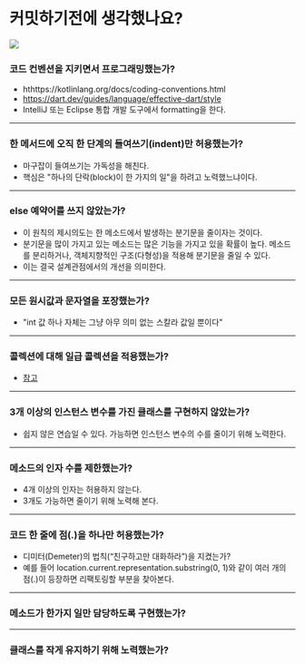 # 커밋하기전에 생각했나요?

![](https://encrypted-tbn0.gstatic.com/images?q=tbn:ANd9GcQ33Sx6JaK29jNb7T3El9KVAhpYXlMrB8N6cTi3H_hX5Qrhhs7QdNL12EJpY3JkKtL9jcU&usqp=CAU)

### 코드 컨벤션을 지키면서 프로그래밍했는가?
* hthttps://kotlinlang.org/docs/coding-conventions.html 
* https://dart.dev/guides/language/effective-dart/style
* IntelliJ 또는 Eclipse 통합 개발 도구에서 formatting을 한다.

---
### 한 메서드에 오직 한 단계의 들여쓰기(indent)만 허용했는가?
* 마구잡이 들여쓰기는 가독성을 해친다.
* 핵심은 "하나의 단락(block)이 한 가지의 일"을 하려고 노력했느냐이다.

---
### else 예약어를 쓰지 않았는가?
*  이 원칙의 제시의도는 한 메소드에서 발생하는 분기문을 줄이자는 것이다. 
*  분기문을 많이 가지고 있는 메소드는 많은 기능을 가지고 있을 확률이 높다. 메소드를 분리하거나, 객체지향적인 구조(다형성)을 적용해 분기문을 줄일 수 있다.
*  이는 결국 설계관점에서의 개선을 의미한다.

---
### 모든 원시값과 문자열을 포장했는가?
* "int 값 하나 자체는 그냥 아무 의미 없는 스칼라 값일 뿐이다"
---
### 콜렉션에 대해 일급 콜렉션을 적용했는가?
* [참고](https://jamie95.tistory.com/entry/%EC%9D%BC%EA%B8%89-%EC%BB%AC%EB%A0%89%EC%85%98%EC%9D%84-%EC%95%8C%EC%95%84%EB%B3%B4%EC%9E%90)

---
### 3개 이상의 인스턴스 변수를 가진 클래스를 구현하지 않았는가?
* 쉽지 않은 연습일 수 있다. 가능하면 인스턴스 변수의 수를 줄이기 위해 노력한다.

---
### 메소드의 인자 수를 제한했는가?
* 4개 이상의 인자는 허용하지 않는다.
* 3개도 가능하면 줄이기 위해 노력해 본다.

---
### 코드 한 줄에 점(.)을 하나만 허용했는가?
* 디미터(Demeter)의 법칙(“친구하고만 대화하라”)을 지켰는가?
* 예를 들어 location.current.representation.substring(0, 1)와 같이 여러 개의 점(.)이 등장하면 리팩토링할 부분을 찾아본다.

---
### 메소드가 한가지 일만 담당하도록 구현했는가?

---
### 클래스를 작게 유지하기 위해 노력했는가?
